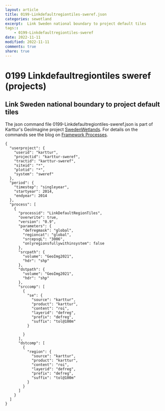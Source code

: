 ```yaml
---
layout: article
title: 0199-Linkdefaultregiontiles-sweref.json
categories: sewetland
excerpt:  Link Sweden national boundary to project default tiles
tags:: 
    - 0199-Linkdefaultregiontiles-sweref
date: 2022-11-11
modified: 2022-11-11
comments: true
share: true
---
```


# 0199 Linkdefaultregiontiles sweref (projects)

##  Link Sweden national boundary to project default tiles

The json command file <span class='file'>0199-Linkdefaultregiontiles-sweref.json</span> is part of Karttur's GeoImagine project [<span class='project'>SwedenWetlands</span>](https://karttur.github.io/geoimagine03-proj-wetland-se/index.html). For details on the commands see the blog on [Framework Processes](https://karttur.github.io/geoimagine03-docs-procpack/).

```
{
  "userproject": {
    "userid": "karttur",
    "projectid": "karttur-sweref",
    "tractid": "karttur-sweref",
    "siteid": "*",
    "plotid": "*",
    "system": "sweref"
  },
  "period": {
    "timestep": "singleyear",
    "startyear": 2014,
    "endyear": 2014
  },
  "process": [
    {
      "processid": "LinkDefaultRegionTiles",
      "overwrite": true,
      "version": "0.9",
      "parameters": {
        "defregmask": "global",
        "regioncat": "global",
        "srcepsgL": "3006",
        "onlyregionsfullywithinsystem": false
      },
      "srcpath": {
        "volume": "GeoImg2021",
        "hdr": "shp"
      },
      "dstpath": {
        "volume": "GeoImg2021",
        "hdr": "shp"
      },
      "srccomp": [
        {
          "se": {
            "source": "karttur",
            "product": "karttur",
            "content": "roi",
            "layerid": "defreg",
            "prefix": "defreg",
            "suffix": "tol@100m"
          }

        }
      ],
      "dstcomp": [
        {
          "region": {
            "source": "karttur",
            "product": "karttur",
            "content": "roi",
            "layerid": "defreg",
            "prefix": "defreg",
            "suffix": "tol@100m"
          }
        }
      ]
    }
  ]
}
```
